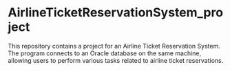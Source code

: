 # AirlineTicketReservationSystem_project
This repository contains a project for an Airline Ticket Reservation System. The program connects to an Oracle database on the same machine, allowing users to perform various tasks related to airline ticket reservations.

